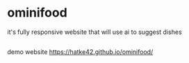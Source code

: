 # ominifood
it's fully responsive website that will use ai to suggest dishes

##
demo website
https://hatke42.github.io/ominifood/
